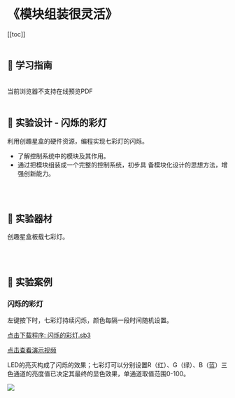# 《模块组装很灵活》

[[toc]]
<br><br>

## 📒 学习指南

<br>
<object data="/tutorial/yj6box/pdf/第15课模块组装很灵活.pdf" type="application/pdf" width=1200 height=800 name="模块组装很灵活">
当前浏览器不支持在线预览PDF
</object>

<br>
<br>

## 📐 实验设计 - 闪烁的彩灯

利用创趣星盒的硬件资源，编程实现七彩灯的闪烁。

- 了解控制系统中的模块及其作用。
- 通过把模块组装成一个完整的控制系统，初步具
备模块化设计的思想方法，增强创新能力。

<br><br>

## 🧰 实验器材

创趣星盒板载七彩灯。

<br><br>

## 🌰 实验案例

### 闪烁的彩灯

左键按下时，七彩灯持续闪烁，颜色每隔一段时间随机设置。

<a href="/tutorial/yj6box/sb3/04/闪烁的彩灯.sb3">点击下载程序: 闪烁的彩灯.sb3</a>

<a href="https://www.cfunworld.com" target="_blank">点击查看演示视频</a>

LED的亮灭构成了闪烁的效果；七彩灯可以分别设置R（红）、G（绿）、B（蓝）三色通道的亮度值已决定其最终的显色效果，单通道取值范围0-100。

<img src="/images/04/闪烁的彩灯.png">








